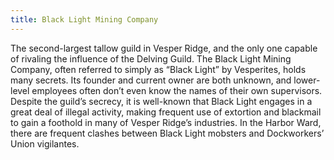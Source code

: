 ```yaml
---
title: Black Light Mining Company
---
```


The second-largest tallow guild in Vesper Ridge, and the only one capable of rivaling the influence of the Delving Guild. The Black Light Mining Company, often referred to simply as “Black Light” by Vesperites, holds many secrets. Its founder and current owner are both unknown, and lower-level employees often don’t even know the names of their own supervisors. Despite the guild’s secrecy, it is well-known that Black Light engages in a great deal of illegal activity, making frequent use of extortion and blackmail to gain a foothold in many of Vesper Ridge’s industries. In the Harbor Ward, there are frequent clashes between Black Light mobsters and Dockworkers’ Union vigilantes.